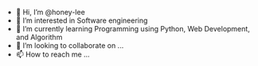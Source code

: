 - 👋 Hi, I’m @honey-lee
- 👀 I’m interested in Software engineering
- 🌱 I’m currently learning Programming using Python, Web Development, and Algorithm
- 💞️ I’m looking to collaborate on ...
- 📫 How to reach me ...

<!---
honey-lee/honey-lee is a ✨ special ✨ repository because its `README.md` (this file) appears on your GitHub profile.
You can click the Preview link to take a look at your changes.
--->
